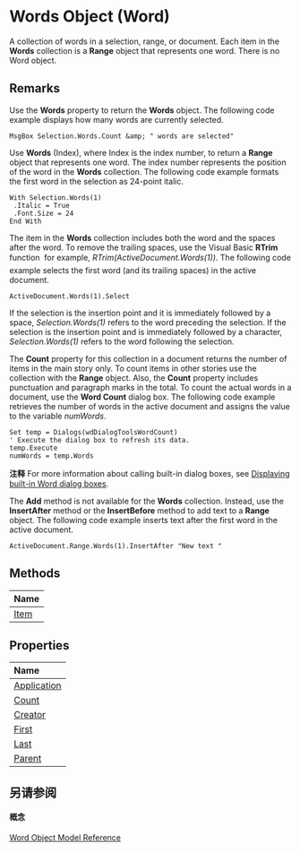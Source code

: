 
# Words Object (Word)

A collection of words in a selection, range, or document. Each item in the  **Words** collection is a **Range** object that represents one word. There is no Word object.


## Remarks

Use the  **Words** property to return the **Words** object. The following code example displays how many words are currently selected.


```
MsgBox Selection.Words.Count &amp; " words are selected"
```

Use  **Words** (Index), where Index is the index number, to return a **Range** object that represents one word. The index number represents the position of the word in the **Words** collection. The following code example formats the first word in the selection as 24-point italic.




```
With Selection.Words(1) 
 .Italic = True 
 .Font.Size = 24 
End With
```

The item in the  **Words** collection includes both the word and the spaces after the word. To remove the trailing spaces, use the Visual Basic **RTrim** function  for example, _RTrim(ActiveDocument.Words(1))_. The following code example selects the first word (and its trailing spaces) in the active document.




```
ActiveDocument.Words(1).Select
```

If the selection is the insertion point and it is immediately followed by a space,  _Selection.Words(1)_ refers to the word preceding the selection. If the selection is the insertion point and is immediately followed by a character, _Selection.Words(1)_ refers to the word following the selection.

The  **Count** property for this collection in a document returns the number of items in the main story only. To count items in other stories use the collection with the **Range** object. Also, the **Count** property includes punctuation and paragraph marks in the total. To count the actual words in a document, use the **Word Count** dialog box. The following code example retrieves the number of words in the active document and assigns the value to the variable _numWords_.




```
Set temp = Dialogs(wdDialogToolsWordCount) 
' Execute the dialog box to refresh its data. 
temp.Execute 
numWords = temp.Words
```


 **注释**  For more information about calling built-in dialog boxes, see [Displaying built-in Word dialog boxes](abe465f9-09a1-72ea-2e2d-9de14fc02434.md).

The  **Add** method is not available for the **Words** collection. Instead, use the **InsertAfter** method or the **InsertBefore** method to add text to a **Range** object. The following code example inserts text after the first word in the active document.




```
ActiveDocument.Range.Words(1).InsertAfter "New text "
```


## Methods



|**Name**|
|:-----|
|[Item](669f564f-6e47-3da5-3837-c86f8dd8ce7d.md)|

## Properties



|**Name**|
|:-----|
|[Application](6e610b9a-334a-0ac7-c1c9-3a78c3ed4812.md)|
|[Count](abbb4293-0ffb-f845-cdda-acbbe0ff477b.md)|
|[Creator](9958b2f2-6adc-13e3-9067-d31131b88186.md)|
|[First](93525a9b-1259-30a2-23e6-5887ea93fb95.md)|
|[Last](5ca384f7-786f-9c44-41fb-4dce72d45d3e.md)|
|[Parent](d261144e-3428-14f8-a6f7-564c954af891.md)|

## 另请参阅


#### 概念


[Word Object Model Reference](be452561-b436-bb9b-6f94-3faa9a74a6fd.md)